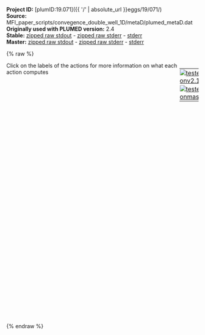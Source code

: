 **Project ID:** [plumID:19.071]({{ '/' | absolute_url }}eggs/19/071/)  
**Source:** MFI_paper_scripts/convegence_double_well_1D/metaD/plumed_metaD.dat  
**Originally used with PLUMED version:** 2.4  
**Stable:** [zipped raw stdout](plumed_metaD.dat.plumed.stdout.txt.zip) - [zipped raw stderr](plumed_metaD.dat.plumed.stderr.txt.zip) - [stderr](plumed_metaD.dat.plumed.stderr)  
**Master:** [zipped raw stdout](plumed_metaD.dat.plumed_master.stdout.txt.zip) - [zipped raw stderr](plumed_metaD.dat.plumed_master.stderr.txt.zip) - [stderr](plumed_metaD.dat.plumed_master.stderr)  

{% raw %}
<div style="width: 100%; float:left">
<div style="width: 90%; float:left" id="value_details_data/MFI_paper_scripts/convegence_double_well_1D/metaD/plumed_metaD.dat"> Click on the labels of the actions for more information on what each action computes </div>
<div style="width: 10%; float:left"><table><tr><td style="padding:1px"><a href="plumed_metaD.dat.plumed.stderr"><img src="https://img.shields.io/badge/v2.10-passing-green.svg" alt="tested onv2.10" /></a></td></tr><tr><td style="padding:1px"><a href="plumed_metaD.dat.plumed_master.stderr"><img src="https://img.shields.io/badge/master-passing-green.svg" alt="tested onmaster" /></a></td></tr></table></div></div>
<pre style="width=97%;">
<b name="data/MFI_paper_scripts/convegence_double_well_1D/metaD/plumed_metaD.datp" onclick='showPath("data/MFI_paper_scripts/convegence_double_well_1D/metaD/plumed_metaD.dat","data/MFI_paper_scripts/convegence_double_well_1D/metaD/plumed_metaD.datp","data/MFI_paper_scripts/convegence_double_well_1D/metaD/plumed_metaD.datp","black")'>p</b><span style="display:none;" id="data/MFI_paper_scripts/convegence_double_well_1D/metaD/plumed_metaD.datp">The DISTANCE action with label <b>p</b> calculates the following quantities:<table  align="center" frame="void" width="95%" cellpadding="5%"><tr><td width="5%"><b> Quantity </b>  </td><td width="5%"><b> Type </b>  </td><td><b> Description </b> </td></tr><tr><td width="5%">p.x</td><td width="5%"><font color="black">scalar</font></td><td>the x-component of the vector connecting the two atoms</td></tr><tr><td width="5%">p.y</td><td width="5%"><font color="black">scalar</font></td><td>the y-component of the vector connecting the two atoms</td></tr><tr><td width="5%">p.z</td><td width="5%"><font color="black">scalar</font></td><td>the z-component of the vector connecting the two atoms</td></tr></table></span>: <span class="plumedtooltip" style="color:green">DISTANCE<span class="right">Calculate the distance between a pair of atoms. <a href="https://www.plumed.org/doc-master/user-doc/html/_d_i_s_t_a_n_c_e.html" style="color:green">More details</a><i></i></span></span> <span class="plumedtooltip">ATOMS<span class="right">the pair of atom that we are calculating the distance between<i></i></span></span>=1,2 <span class="plumedtooltip">COMPONENTS<span class="right"> calculate the x, y and z components of the distance separately and store them as label<i></i></span></span>
<b name="data/MFI_paper_scripts/convegence_double_well_1D/metaD/plumed_metaD.datff" onclick='showPath("data/MFI_paper_scripts/convegence_double_well_1D/metaD/plumed_metaD.dat","data/MFI_paper_scripts/convegence_double_well_1D/metaD/plumed_metaD.datff","data/MFI_paper_scripts/convegence_double_well_1D/metaD/plumed_metaD.datff","black")'>ff</b><span style="display:none;" id="data/MFI_paper_scripts/convegence_double_well_1D/metaD/plumed_metaD.datff">The MATHEVAL action with label <b>ff</b> calculates the following quantities:<table  align="center" frame="void" width="95%" cellpadding="5%"><tr><td width="5%"><b> Quantity </b>  </td><td width="5%"><b> Type </b>  </td><td><b> Description </b> </td></tr><tr><td width="5%">ff</td><td width="5%"><font color="black">scalar</font></td><td>an arbitrary function</td></tr></table></span>: <span class="plumedtooltip" style="color:green">MATHEVAL<span class="right">An alias to the CUSTOM function that can also be used to calaculate combinations of variables using a custom expression. <a href="https://www.plumed.org/doc-master/user-doc/html/_m_a_t_h_e_v_a_l.html" style="color:green">More details</a><i></i></span></span> <span class="plumedtooltip">ARG<span class="right">the values input to this function<i></i></span></span>=<b name="data/MFI_paper_scripts/convegence_double_well_1D/metaD/plumed_metaD.datp">p.x</b> <span class="plumedtooltip">PERIODIC<span class="right">if the output of your function is periodic then you should specify the periodicity of the function<i></i></span></span>=NO <span class="plumedtooltip">FUNC<span class="right">the function you wish to evaluate<i></i></span></span>=(-5*x^2+x^4)
<b name="data/MFI_paper_scripts/convegence_double_well_1D/metaD/plumed_metaD.datbb" onclick='showPath("data/MFI_paper_scripts/convegence_double_well_1D/metaD/plumed_metaD.dat","data/MFI_paper_scripts/convegence_double_well_1D/metaD/plumed_metaD.datbb","data/MFI_paper_scripts/convegence_double_well_1D/metaD/plumed_metaD.datbb","black")'>bb</b><span style="display:none;" id="data/MFI_paper_scripts/convegence_double_well_1D/metaD/plumed_metaD.datbb">The BIASVALUE action with label <b>bb</b> calculates the following quantities:<table  align="center" frame="void" width="95%" cellpadding="5%"><tr><td width="5%"><b> Quantity </b>  </td><td width="5%"><b> Type </b>  </td><td><b> Description </b> </td></tr><tr><td width="5%">bb.bias</td><td width="5%"><font color="black">scalar</font></td><td>the instantaneous value of the bias potential</td></tr><tr><td width="5%">bb.ff_bias</td><td width="5%"><font color="black">scalar</font></td><td>one or multiple instances of this quantity can be referenced elsewhere in the input file. these quantities will named with  the arguments of the bias followed by the character string _bias. These quantities tell the user how much the bias is due to each of the colvars. This particular component measures this quantity for the input CV named ff</td></tr></table></span>: <span class="plumedtooltip" style="color:green">BIASVALUE<span class="right">Takes the value of one variable and use it as a bias <a href="https://www.plumed.org/doc-master/user-doc/html/_b_i_a_s_v_a_l_u_e.html" style="color:green">More details</a><i></i></span></span> <span class="plumedtooltip">ARG<span class="right">the labels of the scalar/vector arguments whose values will be used as a bias on the system<i></i></span></span>=<b name="data/MFI_paper_scripts/convegence_double_well_1D/metaD/plumed_metaD.datff">ff</b>

<span id="data/MFI_paper_scripts/convegence_double_well_1D/metaD/plumed_metaD.datdefmetad_short"><span class="plumedtooltip" style="color:green">METAD<span class="right">Used to performed metadynamics on one or more collective variables. This action has <a class="toggler" href='javascript:;' onclick='toggleDisplay("data/MFI_paper_scripts/convegence_double_well_1D/metaD/plumed_metaD.datdefmetad");'>hidden defaults</a>. <a href="https://www.plumed.org/doc-master/user-doc/html/_m_e_t_a_d.html">More details</a><i></i></span></span> <span class="plumedtooltip">ARG<span class="right">the labels of the scalars on which the bias will act<i></i></span></span>=<b name="data/MFI_paper_scripts/convegence_double_well_1D/metaD/plumed_metaD.datp">p.x</b> <span class="plumedtooltip">SIGMA<span class="right">the widths of the Gaussian hills<i></i></span></span>=0.05 <span class="plumedtooltip">HEIGHT<span class="right">the heights of the Gaussian hills<i></i></span></span>=0.1 <span class="plumedtooltip">PACE<span class="right">the frequency for hill addition<i></i></span></span>=500 <span class="plumedtooltip">LABEL<span class="right">a label for the action so that its output can be referenced in the input to other actions<i></i></span></span>=<b name="data/MFI_paper_scripts/convegence_double_well_1D/metaD/plumed_metaD.datmetad" onclick='showPath("data/MFI_paper_scripts/convegence_double_well_1D/metaD/plumed_metaD.dat","data/MFI_paper_scripts/convegence_double_well_1D/metaD/plumed_metaD.datmetad","data/MFI_paper_scripts/convegence_double_well_1D/metaD/plumed_metaD.datmetad","black")'>metad</b><span style="display:none;" id="data/MFI_paper_scripts/convegence_double_well_1D/metaD/plumed_metaD.datmetad">The METAD action with label <b>metad</b> calculates the following quantities:<table  align="center" frame="void" width="95%" cellpadding="5%"><tr><td width="5%"><b> Quantity </b>  </td><td width="5%"><b> Type </b>  </td><td><b> Description </b> </td></tr><tr><td width="5%">metad.bias</td><td width="5%"><font color="black">scalar</font></td><td>the instantaneous value of the bias potential</td></tr></table></span> <span class="plumedtooltip">GRID_MIN<span class="right">the lower bounds for the grid<i></i></span></span>=-2.7 <span class="plumedtooltip">GRID_MAX<span class="right">the upper bounds for the grid<i></i></span></span>=2.7 <span class="plumedtooltip">GRID_BIN<span class="right">the number of bins for the grid<i></i></span></span>=500
</span><span id="data/MFI_paper_scripts/convegence_double_well_1D/metaD/plumed_metaD.datdefmetad_long" style="display:none;"><span class="plumedtooltip" style="color:green">METAD<span class="right">Used to performed metadynamics on one or more collective variables. This action uses the <a class="toggler" href='javascript:;' onclick='toggleDisplay("data/MFI_paper_scripts/convegence_double_well_1D/metaD/plumed_metaD.datdefmetad");'>defaults shown here</a>. <a href="https://www.plumed.org/doc-master/user-doc/html/_m_e_t_a_d.html">More details</a><i></i></span></span> <span class="plumedtooltip">ARG<span class="right">the labels of the scalars on which the bias will act<i></i></span></span>=<b name="data/MFI_paper_scripts/convegence_double_well_1D/metaD/plumed_metaD.datp">p.x</b> <span class="plumedtooltip">SIGMA<span class="right">the widths of the Gaussian hills<i></i></span></span>=0.05 <span class="plumedtooltip">HEIGHT<span class="right">the heights of the Gaussian hills<i></i></span></span>=0.1 <span class="plumedtooltip">PACE<span class="right">the frequency for hill addition<i></i></span></span>=500 <span class="plumedtooltip">LABEL<span class="right">a label for the action so that its output can be referenced in the input to other actions<i></i></span></span>=<b name="data/MFI_paper_scripts/convegence_double_well_1D/metaD/plumed_metaD.datmetad" onclick='showPath("data/MFI_paper_scripts/convegence_double_well_1D/metaD/plumed_metaD.dat","data/MFI_paper_scripts/convegence_double_well_1D/metaD/plumed_metaD.datmetad","data/MFI_paper_scripts/convegence_double_well_1D/metaD/plumed_metaD.datmetad","black")'>metad</b> <span class="plumedtooltip">GRID_MIN<span class="right">the lower bounds for the grid<i></i></span></span>=-2.7 <span class="plumedtooltip">GRID_MAX<span class="right">the upper bounds for the grid<i></i></span></span>=2.7 <span class="plumedtooltip">GRID_BIN<span class="right">the number of bins for the grid<i></i></span></span>=500  <span class="plumedtooltip">FILE<span class="right"> a file in which the list of added hills is stored<i></i></span></span>=HILLS
</span><br/><br/><span class="plumedtooltip" style="color:green">PRINT<span class="right">Print quantities to a file. <a href="https://www.plumed.org/doc-master/user-doc/html/_p_r_i_n_t.html" style="color:green">More details</a><i></i></span></span> <span class="plumedtooltip">FILE<span class="right">the name of the file on which to output these quantities<i></i></span></span>=position <span class="plumedtooltip">ARG<span class="right">the labels of the values that you would like to print to the file<i></i></span></span>=<b name="data/MFI_paper_scripts/convegence_double_well_1D/metaD/plumed_metaD.datp">p.x</b>
</pre>
{% endraw %}
